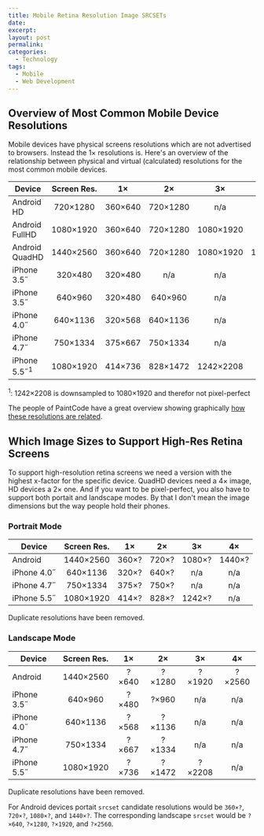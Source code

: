 ```yaml
---
title: Mobile Retina Resolution Image SRCSETs
date:
excerpt:
layout: post
permalink:
categories:
  - Technology
tags:
  - Mobile
  - Web Development
---
```

## Overview of Most Common Mobile Device Resolutions

Mobile devices have physical screens resolutions which are not advertised to browsers. Instead the 1× resolutions is. Here's an overview of the relationship between physical and virtual (calculated) resolutions for the most common mobile devices.

| Device         | Screen Res. |    1×   |    2×    |    3×     |    4×     |
|----------------|:-----------:|:-------:|:--------:|:---------:|:---------:|
| Android HD     |   720×1280  | 360×640 | 720×1280 |    n/a    |    n/a    |
| Android FullHD |  1080×1920  | 360×640 | 720×1280 | 1080×1920 |    n/a    |
| Android QuadHD |  1440×2560  | 360×640 | 720×1280 | 1080×1920 | 1440×2560 |
| iPhone 3.5˝    |   320×480   | 320×480 |   n/a    |    n/a    |    n/a    |
| iPhone 3.5˝    |   640×960   | 320×480 | 640×960  |    n/a    |    n/a    |
| iPhone 4.0˝    |   640×1136  | 320×568 | 640×1136 |    n/a    |    n/a    |
| iPhone 4.7˝    |   750×1334  | 375×667 | 750×1334 |    n/a    |    n/a    |
| iPhone 5.5˝<sup>1</sup>|  1080×1920  | 414×736 | 828×1472 | 1242×2208 |    n/a    |

<sup>1</sup>: 1242×2208 is downsampled to 1080×1920 and therefor not pixel-perfect

The people of PaintCode have a great overview showing graphically [how these resolutions are related](https://www.paintcodeapp.com/news/iphone-6-screens-demystified).

## Which Image Sizes to Support High-Res Retina Screens

To support high-resolution retina screens we need a version with the highest x-factor for the specific device. QuadHD devices need a 4× image, HD devices a 2× one. And if you want to be pixel-perfect, you also have to support both portait and landscape modes. By that I don't mean the image dimensions but the way people hold their phones.

### Portrait Mode

| Device      | Screen Res. |   1×  |   2×  |   3×   |   4×   |
|-------------|:-----------:|:-----:|:-----:|:------:|:------:|
| Android     |  1440×2560  | 360×? | 720×? | 1080×? | 1440×? |
| iPhone 4.0˝ |   640×1136  | 320×? | 640×? |   n/a  |   n/a  |
| iPhone 4.7˝ |   750×1334  | 375×? | 750×? |   n/a  |   n/a  |
| iPhone 5.5˝ |  1080×1920  | 414×? | 828×? | 1242×? |   n/a  |

Duplicate resolutions have been removed.

### Landscape Mode

| Device      | Screen Res. |  1×   |   2×   |   3×   |   4×   |
|-------------|:-----------:|:-----:|:------:|:------:|:------:|
| Android     |  1440×2560  | ?×640 | ?×1280 | ?×1920 | ?×2560 |
| iPhone 3.5˝ |   640×960   | ?×480 | ?×960  |   n/a  |   n/a  |
| iPhone 4.0˝ |   640×1136  | ?×568 | ?×1136 |   n/a  |   n/a  |
| iPhone 4.7˝ |   750×1334  | ?×667 | ?×1334 |   n/a  |   n/a  |
| iPhone 5.5˝ |  1080×1920  | ?×736 | ?×1472 | ?×2208 |   n/a  |

Duplicate resolutions have been removed.


For Android devices portait `srcset` candidate resolutions would be `360×?`, `720×?`, `1080×?`, and `1440×?`. The corresponding landscape `srcset` would be `?×640`, `?×1280`, `?×1920`, and `?×2560`.